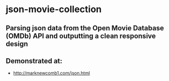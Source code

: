 # json-movie-collection
Parsing json data from the Open Movie Database (OMDb) API and outputting a clean responsive design
-----------
## Demonstrated at:
* http://marknewcomb1.com/json.html

